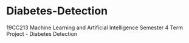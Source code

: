 # Diabetes-Detection
19CC213 Machine Learning and Artificial Intelligence Semester 4 Term Project - Diabetes Detection
